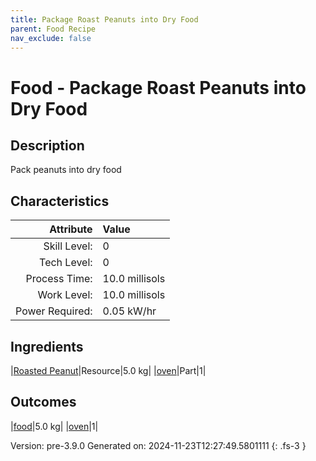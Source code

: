 ```yaml
---
title: Package Roast Peanuts into Dry Food
parent: Food Recipe
nav_exclude: false
---
```

# Food - Package Roast Peanuts into Dry Food

## Description
Pack peanuts into dry food

## Characteristics

| Attribute      | Value |
|--------:|:------|
|Skill Level:|0|
|Tech Level:|0|
|Process Time:|10.0 millisols|
|Work Level:|10.0 millisols|
|Power Required:|0.05 kW/hr|

## Ingredients

|[Roasted Peanut](../resource/roasted-peanut.html)|Resource|5.0 kg|
|[oven](../part/oven.html)|Part|1|

## Outcomes

|[food](../resource/food.html)|5.0 kg|
|[oven](../part/oven.html)|1|


Version: pre-3.9.0 Generated on: 2024-11-23T12:27:49.5801111
{: .fs-3 }


